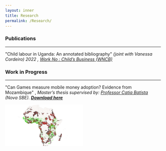 ```yaml
---
layout: inner
title: Research
permalink: /Research/
---
```


### Publications 
---
"Child labour in Uganda: An annotated bibliography" _(joint with Vanessa Cordeiro) 2022 , [Work No : Child’s Business (WNCB) ](/Uganda-1.pdf)_ 

### Work in Progress
---
 "Can Games measure mobile money adoption? Evidence from Mozambique" , _Master’s thesis supervised by:  [Professor Catia Batista](https://www.catiabatista.org/) (Nova SBE). <b>[Download here](https://jamesahabyona.github.io/games_mobile_money_adoption.pdf)  </b>_

<img src="https://github.com/Jamesahabyona/jamesahabyona.github.io/blob/master/dhsgoldafrica.png" alt="Artisanal Mines and Women Empowerment" title="Artisanal Mines and Women Empowerment with Uchechi S. Anaduaka" style="width:50%; height:auto;">

 




